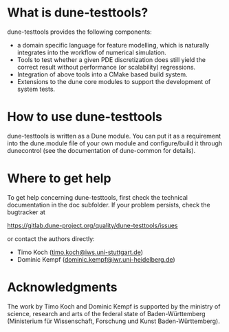 # What is dune-testtools?

dune-testtools provides the following components:
- a domain specific language for feature modelling, which is
  naturally integrates into the workflow of numerical simulation.
- Tools to test whether a given PDE discretization does still
  yield the correct result without performance (or scalability)
  regressions.
- Integration of above tools into a CMake based build system.
- Extensions to the dune core modules to support the development
  of system tests.

# How to use dune-testtools

dune-testtools is written as a Dune module. You can put it as a
requirement into the dune.module file of your own module and
configure/build it through dunecontrol (see the documentation
of dune-common for details).

# Where to get help

To get help concerning dune-testtools, first check the technical
documentation in the doc subfolder. If your problem persists,
check the bugtracker at

https://gitlab.dune-project.org/quality/dune-testtools/issues

or contact the authors directly:
*   Timo Koch (timo.koch@iws.uni-stuttgart.de)
*   Dominic Kempf (dominic.kempf@iwr.uni-heidelberg.de)

# Acknowledgments

The work by Timo Koch and Dominic Kempf is supported by the
ministry of science, research and arts of the federal state of
Baden-Württemberg (Ministerium für Wissenschaft, Forschung
und Kunst Baden-Württemberg).
